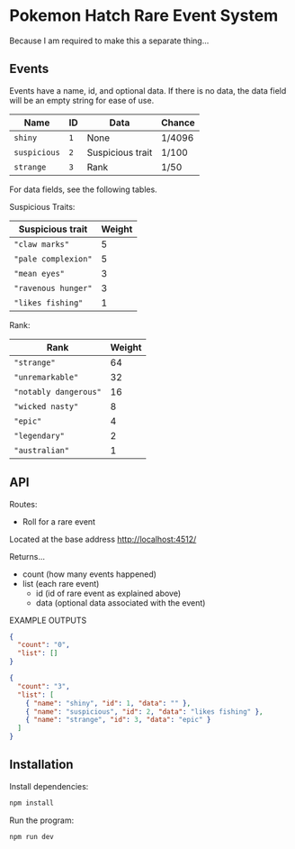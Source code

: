 # Pokemon Hatch Rare Event System

Because I am required to make this a separate thing...

## Events

Events have a name, id, and optional data. If there is no data, the data field will be an empty string for ease of use.

| Name         | ID  | Data             | Chance |
| ------------ | --- | ---------------- | ------ |
| `shiny`      | `1` | None             | 1/4096 |
| `suspicious` | `2` | Suspicious trait | 1/100  |
| `strange`    | `3` | Rank             | 1/50   |

For data fields, see the following tables.

Suspicious Traits:

| Suspicious trait    | Weight |
| ------------------- | ------ |
| `"claw marks"`      | 5      |
| `"pale complexion"` | 5      |
| `"mean eyes"`       | 3      |
| `"ravenous hunger"` | 3      |
| `"likes fishing"`   | 1      |

Rank:

| Rank                  | Weight |
| --------------------- | ------ |
| `"strange"`           | 64     |
| `"unremarkable"`      | 32     |
| `"notably dangerous"` | 16     |
| `"wicked nasty"`      | 8      |
| `"epic"`              | 4      |
| `"legendary"`         | 2      |
| `"australian"`        | 1      |

## API

Routes:

- Roll for a rare event

Located at the base address <http://localhost:4512/>

Returns...

- count (how many events happened)
- list (each rare event)
  - id (id of rare event as explained above)
  - data (optional data associated with the event)

EXAMPLE OUTPUTS

```json
{
  "count": "0",
  "list": []
}
```

```json
{
  "count": "3",
  "list": [
    { "name": "shiny", "id": 1, "data": "" },
    { "name": "suspicious", "id": 2, "data": "likes fishing" },
    { "name": "strange", "id": 3, "data": "epic" }
  ]
}
```

## Installation

Install dependencies:

```bash
npm install
```

Run the program:

```bash
npm run dev
```
